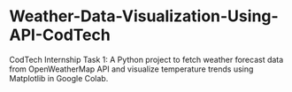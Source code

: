# Weather-Data-Visualization-Using-API-CodTech
CodTech Internship Task 1: A Python project to fetch weather forecast data from OpenWeatherMap API and visualize temperature trends using Matplotlib in Google Colab.
